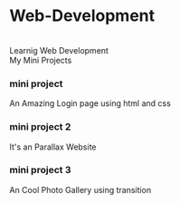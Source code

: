 # Web-Development
<br>
Learnig Web Development
<br>
My Mini Projects
<br>
<h3>mini project</h3>
An Amazing Login page using html and css
<br>
<h3>mini project 2</h3>
It's an Parallax Website
<br>
<h3>mini project 3</h3>
An Cool Photo Gallery using transition




